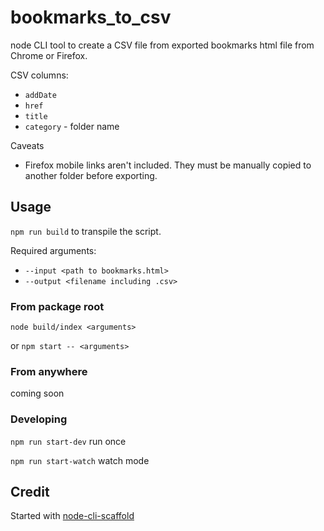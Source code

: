 # bookmarks_to_csv

node CLI tool to create a CSV file from exported bookmarks html file from Chrome or Firefox.

CSV columns:

- `addDate`
- `href`
- `title`
- `category` - folder name

Caveats

- Firefox mobile links aren't included. They must be manually copied to another folder before exporting.

## Usage

`npm run build` to transpile the script.

Required arguments:

- `--input <path to bookmarks.html>`
- `--output <filename including .csv>`

### From package root

`node build/index <arguments>`

or `npm start -- <arguments>`

### From anywhere

coming soon

### Developing

`npm run start-dev` run once

`npm run start-watch` watch mode

## Credit

Started with [node-cli-scaffold](https://github.com/williscool/node-cli-scaffold)
